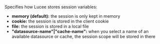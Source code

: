Specifies how Lucee stores session variables:

- **memory (default):** the session is only kept in memory
- **cookie:** the session is stored in the client cookie
- **file:** the session is stored in a local file
- **"datasource-name"|"cache-name":** when you select a name of an available datasource or cache, the session scope will be stored in there